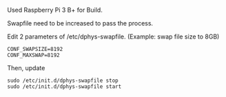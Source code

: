 Used Raspberry Pi 3 B+ for Build.

Swapfile need to be increased to pass the process.

Edit 2 parameters of /etc/dphys-swapfile. (Example: swap file size to 8GB)

```
CONF_SWAPSIZE=8192
CONF_MAXSWAP=8192
```

Then, update

```
sudo /etc/init.d/dphys-swapfile stop
sudo /etc/init.d/dphys-swapfile start
```
